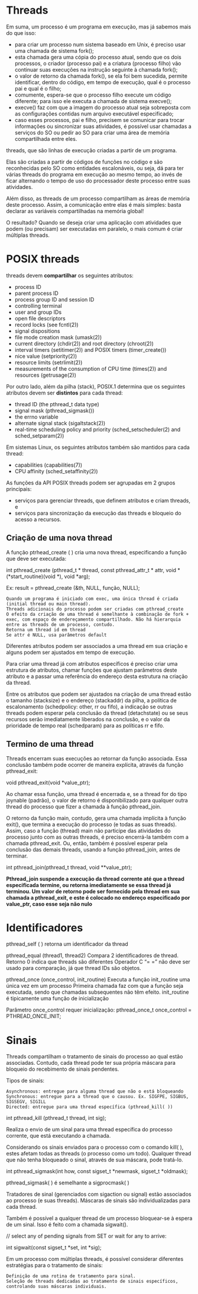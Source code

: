 # Threads

 Em suma, um processo é um programa em execução, mas já sabemos mais do que isso: 

 - para criar um processo num sistema  baseado em Unix, é preciso usar uma chamada de sistema fork();
 - esta chamada gera uma cópia do processo atual, sendo que os dois processos, o criador (processo pai) e a criatura (processo filho) vão continuar suas execuções na instrução seguinte à chamada fork();
 - o valor de retorno da chamada fork(), se ela foi bem sucedida, permite identificar, dentro do código, em tempo de execução, qual é o processo pai e qual é o filho;
 - comumente, espera-se que o processo filho execute um código diferente; para isso ele executa a chamada de sistema execve();
 - execve() faz com que a imagem do processo atual seja sobreposta com as configurações contidas num arquivo executável especificado;
 - caso esses processos, pai e filho, precisem se comunicar para trocar informações ou sincronizar suas atividades, é possível usar chamadas a serviços do SO ou pedir ao SO para criar uma área de memória compartilhada entre eles.

threads, que são linhas de execução criadas a partir de um programa. 

Elas são criadas a partir de códigos de funções no código e são reconhecidas pelo SO como entidades escalonáveis, ou seja, dá para ter várias threads do programa em execução ao mesmo tempo, ao invés de ficar alternando o tempo de uso do processador deste processo entre suas atividades.

Além disso, as threads de um processo compartilham as áreas de memória deste processo. Assim, a comunicação entre elas é mais simples: basta declarar as variáveis compartilhadas na memória global!

O resultado? Quando se deseja criar uma aplicação com atividades que podem (ou precisam) ser executadas em paralelo, o mais comum é criar múltiplas threads.

# POSIX threads

threads devem **compartilhar** os seguintes atributos:


 - process ID
 - parent process ID
 - process group ID and session ID
 - controlling terminal
 - user and group IDs
 - open file descriptors
 - record locks (see fcntl(2))
 - signal dispositions
 - file mode creation mask (umask(2))
 - current directory (chdir(2)) and root directory (chroot(2))
 - interval timers (setitimer(2)) and POSIX timers (timer_create())
 - nice value (setpriority(2))
 - resource limits (setrlimit(2))
 - measurements of the consumption of CPU time (times(2)) and resources (getrusage(2))

Por outro lado, além da pilha (stack), POSIX.1 determina que os seguintes atributos devem ser **distintos** para cada thread:

 - thread ID (the pthread_t data type)
 - signal mask (pthread_sigmask())
 - the errno variable
 - alternate signal stack (sigaltstack(2))
 - real-time scheduling policy and priority (sched_setscheduler(2) and sched_setparam(2))

Em sistemas Linux, os seguintes atributos também são mantidos para cada thread:

 - capabilities (capabilities(7))
 - CPU affinity (sched_setaffinity(2))

 As funções da API POSIX threads podem ser agrupadas em 2 grupos principais: 

 - serviços para gerenciar threads, que definem atributos e criam threads, e 
 - serviços para sincronização da execução das threads e bloqueio do acesso a recursos.

## Criação de uma nova thread

A função ptrhead_create ( ) cria uma nova thread, especificando a função que deve ser executada:

int pthread_create (pthread_t * thread, const pthread_attr_t * attr, void * (*start_routine)(void *), void *arg);

Ex: result = pthread_create (&th, NULL, função, NULL);

    Quando um programa é iniciado com exec, uma única thread é criada (initial thread ou main thread).
    Threads adicionais do processo podem ser criadas com pthread_create
    O efeito da criação de uma thread é semelhante à combinação de fork + exec, com espaço de endereçamento compartilhado. Não há hierarquia entre as threads de um processo, contudo.
    Retorna um thread id em thread
    Se attr é NULL, usa parâmetros default

Diferentes atributos podem ser associados a uma thread em sua criação e alguns podem ser ajustados em tempo de execução.

Para criar uma thread já com atributos específicos é preciso criar uma estrutura de atributos, chamar funções que ajustam parâmetros deste atributo e a passar uma referência do endereço desta estrutura na criação da  thread.

Entre os atributos que podem ser ajustados na criação de uma thread estão o tamanho (stacksize) e o endereço (stackaddr) da pilha, a política de escalonamento (schedpolicy: other, rr ou fifo), a indicação se outras threads podem esperar pela conclusão da thread (detachstate) ou se seus recursos serão imediatamente liberados na conclusão, e o valor da prioridade de tempo real (schedparam) para as políticas rr e fifo.

## Termino de uma thread
Threads encerram suas execuções ao retornar da função associada. Essa conclusão também pode ocorrer de maneira explícita, através da função pthread_exit:

void pthread_exit(void *value_ptr);

Ao chamar essa função, uma thread é encerrada e, se a thread for do tipo joynable (padrão), o valor de retorno é disponibilizado para qualquer outra thread do processo que fizer a chamada à função pthread_join.

O retorno da função main, contudo, gera uma chamada implícita à função exit(), que termina a execução do processo (e todas as suas  threads). Assim, caso a função (thread) main não participe das atividades do processo junto com as outras threads, é preciso encerrá-la também com a chamada pthread_exit. Ou, então, também é possível esperar pela conclusão das demais threads, usando a função pthread_join, antes de terminar.

int pthread_join(pthread_t thread, void **value_ptr);

**Pthread_join suspende a execução da thread corrente até que a thread especificada termine, ou retorna imediatamente se essa thread já terminou. Um valor de retorno pode ser fornecido pela thread em sua chamada a pthread_exit, e este é colocado no endereço especificado por value_ptr, caso esse seja não nulo**

# Identificadores
pthread_self ( )
retorna um identificador da thread

pthread_equal (thread1, thread2)
Compara 2 identificadores de thread. 
Retorno 0 indica que threads são diferentes
Operador C “= =” não deve ser usado para comparação, já que thread IDs são objetos.

pthread_once (once_control, init_routine)
Executa a função init_routine uma única vez em um processo
Primeira chamada faz com que a função seja executada, sendo que chamadas subsequentes não têm efeito.
init_routine é tipicamente uma função de inicialização

Parâmetro once_control requer inicialização:
pthread_once_t once_control = PTHREAD_ONCE_INIT;

# Sinais
Threads compartilham o tratamento de sinais do processo ao qual estão associadas. Contudo, cada thread pode ter sua própria máscara para bloqueio do recebimento de sinais pendentes.

Tipos de sinais:

    Asynchronous: entregue para alguma thread que não o está bloqueando
    Synchronous: entregue para a thread que o causou. Ex. SIGFPE, SIGBUS, SIGSEGV, SIGILL
    Directed: entregue para uma thread específica (pthread_kill( ))


int pthread_kill (pthread_t thread, int sig);

Realiza o envio de um sinal para uma thread específica do processo corrente, que está executando a chamada.

Considerando os sinais enviados para o processo com o comando kill( ), estes afetam todas as threads (o processo como um todo). 
Qualquer thread que não tenha bloqueado o sinal, através de sua máscara, pode tratá-lo.

int pthread_sigmask(int how, const sigset_t  *newmask,  sigset_t  *oldmask);

pthread_sigmask( ) é semelhante a sigprocmask( )

Tratadores de sinal (gerenciados com sigaction ou signal) estão associados ao processo (e suas threads). Máscaras de sinais são individualizadas para cada thread.

Também é possível a qualquer thread de um processo bloquear-se à espera de um sinal. Isso é feito com a chamada sigwait().

// select any of pending signals from SET or wait for any to arrive:

int sigwait(const sigset_t *set, int *sig);

Em um processo com múltiplas threads, é possível considerar diferentes estratégias para o tratamento de sinais:

    Definição de uma rotina de tratamento para sinal.
    Seleção de threads dedicadas ao tratamento de sinais específicos, controlando suas máscaras individuais.







